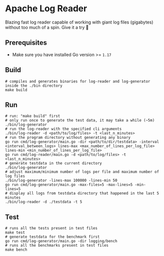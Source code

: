 # Apache Log Reader

Blazing fast log reader capable of working with giant log files (gigabytes) without too much of a spin.
Give it a try 🚀

## Prerequisites

- Make sure you have installed Go version >= `1.17`

## Build

```shell
# compiles and generates binaries for log-reader and log-generator inside the ./bin directory
make build
``` 

## Run

```shell
# run: "make build" first
# only run once to generate the test data, it may take a while (~5m)
./bin/log-generator
# run the log-reader with the specified cli arguments
./bin/log-reader -d <path/to/log/files> -t <last_n_minutes>
# run the program directory without generating any binary
go run cmd/log-generator/main.go -dir <path/to/dir/testdata> -interval <interval_between_logs> lines-max <max_number_of_lines_per_log_file> lines-min <min_number_of_lines_per_log_file>
go run cmd/log-reader/main.go -d <path/to/log/files> -t <last_n_minutes>
# generate testdata in the current directory
./bin/log-generator
# adjust maximum/minimum number of logs per file and maximum number of log files
./bin/log-generator -lines-max 100000 -lines-min 50
go run cmd/log-generator/main.go -max-files=5 -max-lines=5 -min-lines=5
# display all logs from testdata directory that happened in the last 5 minutes
./bin/log-reader -d ./testdata -t 5
```

## Test

```shell
# runs all the tests present in test files
make test
# generate testdata for the benchmark first
go run cmd/log-generator/main.go -dir logging/bench
# runs all the benchmarks present in test files
make bench
```
